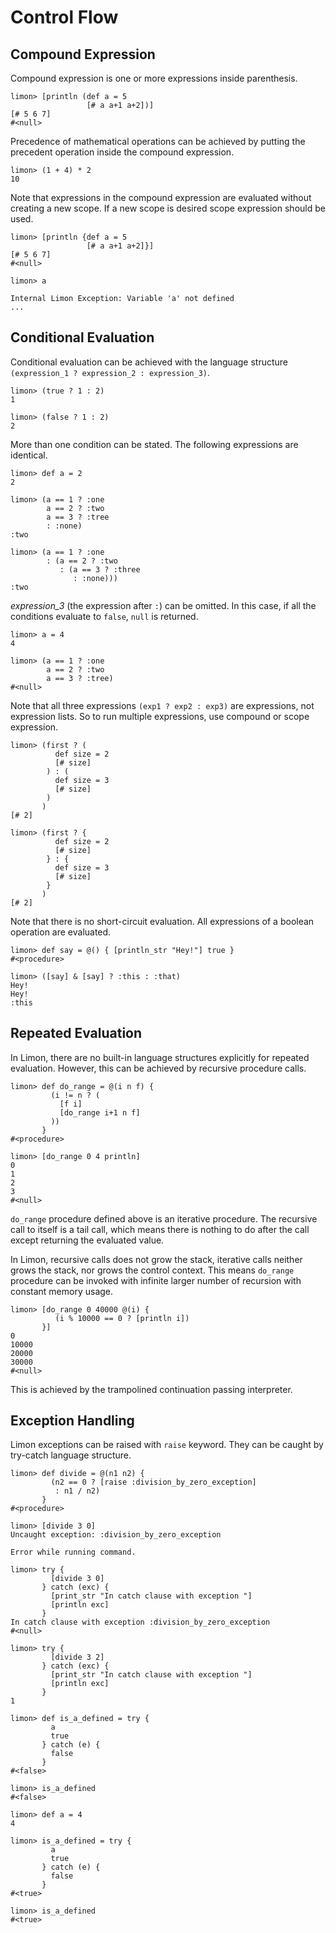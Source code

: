 # Control Flow

## Compound Expression

Compound expression is one or more expressions inside parenthesis.

```
limon> [println (def a = 5
                 [# a a+1 a+2])]
[# 5 6 7]
#<null>
```

Precedence of mathematical operations can be achieved by putting the
precedent operation inside the compound expression.

```
limon> (1 + 4) * 2
10
```

Note that expressions in the compound expression are evaluated without
creating a new scope. If a new scope is desired scope expression
should be used.

```
limon> [println {def a = 5
                 [# a a+1 a+2]}]
[# 5 6 7]
#<null>

limon> a

Internal Limon Exception: Variable 'a' not defined
...
```

## Conditional Evaluation

Conditional evaluation can be achieved with the language structure
`(expression_1 ? expression_2 : expression_3)`.

```
limon> (true ? 1 : 2)
1

limon> (false ? 1 : 2)
2
```

More than one condition can be stated. The following expressions are
identical. 

```
limon> def a = 2
2

limon> (a == 1 ? :one
        a == 2 ? :two
        a == 3 ? :tree
        : :none)
:two

limon> (a == 1 ? :one
        : (a == 2 ? :two
           : (a == 3 ? :three
              : :none)))
:two
```

*expression_3* (the expression after `:`) can be omitted. In this
case, if all the conditions evaluate to `false`, `null` is returned.

```
limon> a = 4
4

limon> (a == 1 ? :one
        a == 2 ? :two
        a == 3 ? :tree)
#<null>
```

Note that all three expressions `(exp1 ? exp2 : exp3)` are
expressions, not expression lists. So to run multiple expressions, use
compound or scope expression.

```
limon> (first ? (
          def size = 2
          [# size]
        ) : (
          def size = 3
          [# size]
        )
       )
[# 2]

limon> (first ? {
          def size = 2
          [# size]
        } : {
          def size = 3
          [# size]
        }
       )
[# 2]
```

Note that there is no short-circuit evaluation. All expressions of a boolean
operation are evaluated. 

```
limon> def say = @() { [println_str "Hey!"] true }
#<procedure>

limon> ([say] & [say] ? :this : :that)
Hey!
Hey!
:this
```

## Repeated Evaluation

In Limon, there are no built-in language structures explicitly for
repeated evaluation. However, this can be achieved by recursive
procedure calls.

```
limon> def do_range = @(i n f) {
         (i != n ? (
           [f i]
           [do_range i+1 n f]
         ))
       }
#<procedure>

limon> [do_range 0 4 println]
0
1
2
3
#<null>
```

`do_range` procedure defined above is an iterative procedure. The
recursive call to itself is a tail call, which means there is nothing to do
after the call except returning the evaluated value. 

In Limon, recursive calls does not grow the stack, iterative calls
neither grows the stack, nor grows the control context. This means
`do_range` procedure can be invoked with infinite larger number of
recursion with constant memory usage.

```
limon> [do_range 0 40000 @(i) { 
          (i % 10000 == 0 ? [println i])
       }]
0
10000
20000
30000
#<null>
```

This is achieved by the trampolined continuation passing interpreter. 

## Exception Handling

Limon exceptions can be raised with `raise` keyword. They can be
caught by try-catch language structure.

```
limon> def divide = @(n1 n2) {
         (n2 == 0 ? [raise :division_by_zero_exception]
          : n1 / n2)
       }
#<procedure>

limon> [divide 3 0]
Uncaught exception: :division_by_zero_exception

Error while running command.

limon> try {
         [divide 3 0]
       } catch (exc) {
         [print_str "In catch clause with exception "]
         [println exc]
       }
In catch clause with exception :division_by_zero_exception
#<null>

limon> try {
         [divide 3 2]
       } catch (exc) {
         [print_str "In catch clause with exception "]
         [println exc]
       }
1
```

```
limon> def is_a_defined = try {
         a
         true
       } catch (e) {
         false
       }
#<false>

limon> is_a_defined
#<false>

limon> def a = 4
4

limon> is_a_defined = try {
         a
         true
       } catch (e) {
         false
       }
#<true>

limon> is_a_defined
#<true>
```
